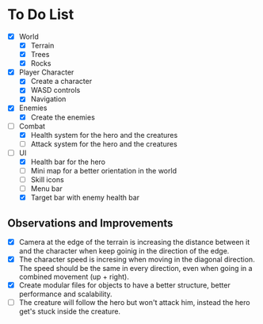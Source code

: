 # To Do List

- [X] World
    - [X] Terrain
    - [X] Trees
    - [X] Rocks

- [X] Player Character
    - [X] Create a character
    - [X] WASD controls
    - [X] Navigation 

- [X] Enemies
    - [X] Create the enemies

- [ ] Combat
    - [X] Health system for the hero and the creatures
    - [ ] Attack system for the hero and the creatures

- [ ] UI 
    - [X] Health bar for the hero
    - [ ] Mini map for a better orientation in the world
    - [ ] Skill icons
    - [ ] Menu bar
    - [X] Target bar with enemy health bar

## Observations and Improvements

- [X] Camera at the edge of the terrain is increasing the distance between it and the character when keep goinig in the direction of the edge. 
- [X] The character speed is incresing when moving in the diagonal direction. The speed should be the same in every direction, even when going in a combined movement (up + right).
- [X] Create modular files for objects to have a better structure, better performance and scalability.
- [ ] The creature will follow the hero but won't attack him, instead the hero get's stuck inside the creature.